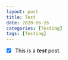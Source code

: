 ```yaml
---
layout: post
title: Test
date: 2020-06-26
categories: [Testing]
tags: [Testing]
---
```


- [x] This is a ***test*** post.
